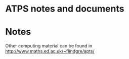 # ATPS notes and documents
# Notes
Other computing material can be found in http://www.maths.ed.ac.uk/~flindgre/apts/
